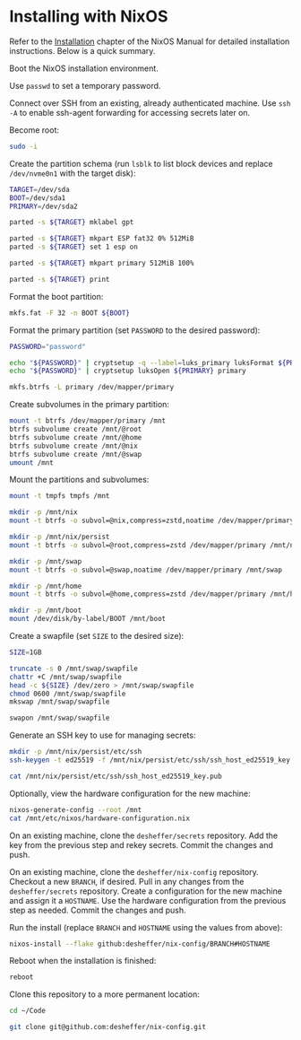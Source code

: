 # Installing with NixOS

Refer to the [Installation][nixos-installation] chapter of the NixOS Manual for
detailed installation instructions. Below is a quick summary.

Boot the NixOS installation environment.

Use `passwd` to set a temporary password.

Connect over SSH from an existing, already authenticated machine. Use `ssh -A`
to enable ssh-agent forwarding for accessing secrets later on.

Become root:

```sh
sudo -i
```

Create the partition schema (run `lsblk` to list block devices and replace
`/dev/nvme0n1` with the target disk):

```sh
TARGET=/dev/sda
BOOT=/dev/sda1
PRIMARY=/dev/sda2

parted -s ${TARGET} mklabel gpt

parted -s ${TARGET} mkpart ESP fat32 0% 512MiB
parted -s ${TARGET} set 1 esp on

parted -s ${TARGET} mkpart primary 512MiB 100%

parted -s ${TARGET} print
```

Format the boot partition:

```sh
mkfs.fat -F 32 -n BOOT ${BOOT}
```

Format the primary partition (set `PASSWORD` to the desired password):

```sh
PASSWORD="password"

echo "${PASSWORD}" | cryptsetup -q --label=luks_primary luksFormat ${PRIMARY}
echo "${PASSWORD}" | cryptsetup luksOpen ${PRIMARY} primary

mkfs.btrfs -L primary /dev/mapper/primary
```

Create subvolumes in the primary partition:

```sh
mount -t btrfs /dev/mapper/primary /mnt
btrfs subvolume create /mnt/@root
btrfs subvolume create /mnt/@home
btrfs subvolume create /mnt/@nix
btrfs subvolume create /mnt/@swap
umount /mnt
```

Mount the partitions and subvolumes:

```sh
mount -t tmpfs tmpfs /mnt

mkdir -p /mnt/nix
mount -t btrfs -o subvol=@nix,compress=zstd,noatime /dev/mapper/primary /mnt/nix

mkdir -p /mnt/nix/persist
mount -t btrfs -o subvol=@root,compress=zstd /dev/mapper/primary /mnt/nix/persist

mkdir -p /mnt/swap
mount -t btrfs -o subvol=@swap,noatime /dev/mapper/primary /mnt/swap

mkdir -p /mnt/home
mount -t btrfs -o subvol=@home,compress=zstd /dev/mapper/primary /mnt/home

mkdir -p /mnt/boot
mount /dev/disk/by-label/BOOT /mnt/boot
```

Create a swapfile (set `SIZE` to the desired size):

```sh
SIZE=1GB

truncate -s 0 /mnt/swap/swapfile
chattr +C /mnt/swap/swapfile
head -c ${SIZE} /dev/zero > /mnt/swap/swapfile
chmod 0600 /mnt/swap/swapfile
mkswap /mnt/swap/swapfile

swapon /mnt/swap/swapfile
```

Generate an SSH key to use for managing secrets:

```sh
mkdir -p /mnt/nix/persist/etc/ssh
ssh-keygen -t ed25519 -f /mnt/nix/persist/etc/ssh/ssh_host_ed25519_key -N ""

cat /mnt/nix/persist/etc/ssh/ssh_host_ed25519_key.pub
```

Optionally, view the hardware configuration for the new machine:

```sh
nixos-generate-config --root /mnt
cat /mnt/etc/nixos/hardware-configuration.nix
```

On an existing machine, clone the `desheffer/secrets` repository. Add the key
from the previous step and rekey secrets. Commit the changes and push.

On an existing machine, clone the `desheffer/nix-config` repository. Checkout a
new `BRANCH`, if desired. Pull in any changes from the `desheffer/secrets`
repository. Create a configuration for the new machine and assign it a
`HOSTNAME`. Use the hardware configuration from the previous step as needed.
Commit the changes and push.

Run the install (replace `BRANCH` and `HOSTNAME` using the values from above):

```sh
nixos-install --flake github:desheffer/nix-config/BRANCH#HOSTNAME
```

Reboot when the installation is finished:

```sh
reboot
```

Clone this repository to a more permanent location:

```sh
cd ~/Code

git clone git@github.com:desheffer/nix-config.git
```

[nixos-installation]: https://nixos.org/manual/nixos/stable/index.html#ch-installation
